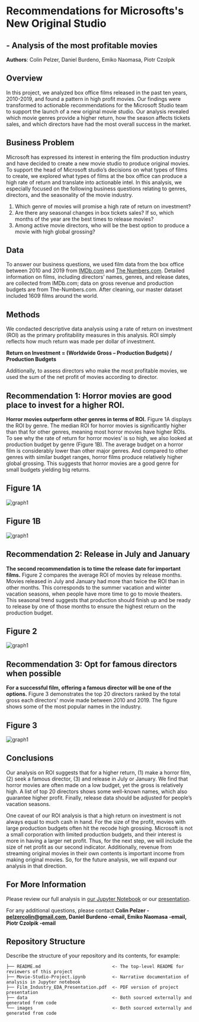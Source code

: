 # Recommendations for Microsofts's New Original Studio 
## - Analysis of the most profitable movies

**Authors**: Colin Pelzer, Daniel Burdeno, Emiko Naomasa, Piotr Czolpik

## Overview

In this project, we analyzed box office films released in the past ten years, 2010-2019, and found a pattern in high profit movies. 
Our findings were transformed to actionable recommendations for the Microsoft Studio team to support the launch of a new original movie studio. 
Our analysis revealed which  movie genres provide a higher return, how the season affects tickets sales, 
and which directors have had the most overall success in the market. 


## Business Problem

Microsoft has expressed its interest in entering the film production industry and have decided to create a new movie studio to produce original movies. 
To support the head of Microsoft studio’s decisions on what types of films to create, 
we explored what types of films at the box office can produce a high rate of return and translate into actionable intel. 
In this analysis, we especially focused on the following business questions relating to genres, directors, and the seasonality of the movie industry.

1.	Which genre of movies will promise a high rate of return on investment?   
2.	Are there any seasonal changes in box tickets sales? If so, which months of the year are the best times to release movies? 
3.	Among active movie directors, who will be the best option to produce a movie with high global grossing? 

## Data

To answer our business questions, we used film data from the box office between 2010 and 2019 from [IMDb.com](https://www.imdb.com/) and [The Numbers.com](https://www.the-numbers.com/). 
Detailed information on films, including directors’ names, genres, and release dates, are collected from IMDb.com; 
data on gross revenue and production budgets are from The-Numbers.com. 
After cleaning, our master dataset included 1609 films around the world.  


## Methods

We condacted descriptive data analysis using a rate of return on investment (ROI) as the primary profitability measures in this analysis. 
ROI simply reflects how much return was made per dollar of investment.  

**Return on Investment = (Worldwide Gross – Production Budgets) / Production Budgets** 

Additionally, to assess directors who make the most profitable movies, we used the sum of the net profit of movies according to director. 

## Recommendation 1: Horror movies are good place to invest for a higher ROI. 

**Horror movies outperform other genres in terms of ROI.** 
Figure 1A displays the ROI by genre. 
The median ROI for horror movies is significantly higher than that for other genres, meaning most horror movies have higher ROIs. 
To see why the rate of return for horror movies’ is so high, we also looked at production budget by genre (Figure 1B). 
The average budget on a horror film is considerably lower than other major genres. 
And compared to other genres with similar budget ranges, horror films produce relatively higher global grossing. 
This suggests that horror movies are a good genre for small budgets yielding big returns. 

## Figure 1A
![graph1](./Images/boxplot_roi_genre.png)

## Figure 1B
![graph1](./Images/Bar_budget_gross_genre.png)

## Recommendation 2: Release in July and January 

**The second recommendation is to time the release date for important films.** 
Figure 2 compares the average ROI of movies by release months. 
Movies released in July and January had more than twice the ROI than in other months. 
This corresponds to the summer vacation and winter vacation seasons, when people have more time to go to movie theaters. 
This seasonal trend suggests that production should finish up and be ready to release by one of those months to ensure the highest return on the production budget.

## Figure 2
![graph1](./Images/Seasonality.png)

## Recommendation 3: Opt for famous directors when possible

**For a successful film, offering a famous director will be one of the options.** 
Figure 3 demonstrates the top 20 directors ranked by the total gross each directors' movie made between 2010 and 2019. 
The figure shows some of the most popular names in the industry. 

## Figure 3
![graph1](./Images/directors.png)


## Conclusions

Our analysis on ROI suggests that for a higher return, (1) make a horror film, (2) seek a famous director, (3) and release in July or January. 
We find that horror movies are often made on a low budget, yet the gross is relatively high. 
A list of top 20 directors shows some well-known names, which also guarantee higher profit. 
Finally, release data should be adjusted for people’s vacation seasons. 

One caveat of our ROI analysis is that a high return on investment is not always equal to much cash in hand. 
For the size of the profit, movies with large production budgets often hit the recode high grossing. 
Microsoft is not a small corporation with limited production budgets, and their interest is more in having a larger net profit. 
Thus, for the next step, we will include the size of net profit as our second indicator. 
Additionally, revenue from streaming original movies in their own contents is important income from making original movies. 
So, for the future analysis, we will expand our analysis in that direction. 


## For More Information

Please review our full analysis in [our Jupyter Notebook](./Movie-Studio-Project.ipynb) or our [presentation](./Film-Industry-EDA-PresentationF.pdf).

For any additional questions, please contact **Colin Pelzer - pelzercolin@gmail.com, Daniel Burdeno -email, Emiko Naomasa -email, Piotr Czolpik -email**

## Repository Structure

Describe the structure of your repository and its contents, for example:

```
├── README.md                           <- The top-level README for reviewers of this project
├── Movie-Studio-Project.ipynb          <- Narrative documentation of analysis in Jupyter notebook
├── Film_Industry_EDA_Presentation.pdf  <- PDF version of project presentation
├── data                                <- Both sourced externally and generated from code
└── images                              <- Both sourced externally and generated from code
```
